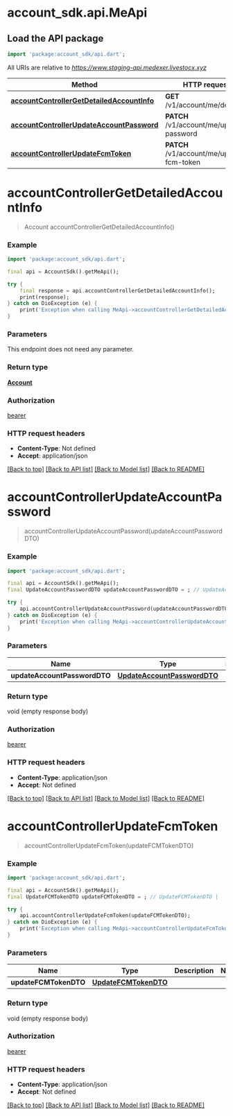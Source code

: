# account_sdk.api.MeApi

## Load the API package
```dart
import 'package:account_sdk/api.dart';
```

All URIs are relative to *https://www.staging-api.medexer.livestocx.xyz*

Method | HTTP request | Description
------------- | ------------- | -------------
[**accountControllerGetDetailedAccountInfo**](MeApi.md#accountcontrollergetdetailedaccountinfo) | **GET** /v1/account/me/detailed | 
[**accountControllerUpdateAccountPassword**](MeApi.md#accountcontrollerupdateaccountpassword) | **PATCH** /v1/account/me/update-password | 
[**accountControllerUpdateFcmToken**](MeApi.md#accountcontrollerupdatefcmtoken) | **PATCH** /v1/account/me/update-fcm-token | 


# **accountControllerGetDetailedAccountInfo**
> Account accountControllerGetDetailedAccountInfo()



### Example
```dart
import 'package:account_sdk/api.dart';

final api = AccountSdk().getMeApi();

try {
    final response = api.accountControllerGetDetailedAccountInfo();
    print(response);
} catch on DioException (e) {
    print('Exception when calling MeApi->accountControllerGetDetailedAccountInfo: $e\n');
}
```

### Parameters
This endpoint does not need any parameter.

### Return type

[**Account**](Account.md)

### Authorization

[bearer](../README.md#bearer)

### HTTP request headers

 - **Content-Type**: Not defined
 - **Accept**: application/json

[[Back to top]](#) [[Back to API list]](../README.md#documentation-for-api-endpoints) [[Back to Model list]](../README.md#documentation-for-models) [[Back to README]](../README.md)

# **accountControllerUpdateAccountPassword**
> accountControllerUpdateAccountPassword(updateAccountPasswordDTO)



### Example
```dart
import 'package:account_sdk/api.dart';

final api = AccountSdk().getMeApi();
final UpdateAccountPasswordDTO updateAccountPasswordDTO = ; // UpdateAccountPasswordDTO | 

try {
    api.accountControllerUpdateAccountPassword(updateAccountPasswordDTO);
} catch on DioException (e) {
    print('Exception when calling MeApi->accountControllerUpdateAccountPassword: $e\n');
}
```

### Parameters

Name | Type | Description  | Notes
------------- | ------------- | ------------- | -------------
 **updateAccountPasswordDTO** | [**UpdateAccountPasswordDTO**](UpdateAccountPasswordDTO.md)|  | 

### Return type

void (empty response body)

### Authorization

[bearer](../README.md#bearer)

### HTTP request headers

 - **Content-Type**: application/json
 - **Accept**: Not defined

[[Back to top]](#) [[Back to API list]](../README.md#documentation-for-api-endpoints) [[Back to Model list]](../README.md#documentation-for-models) [[Back to README]](../README.md)

# **accountControllerUpdateFcmToken**
> accountControllerUpdateFcmToken(updateFCMTokenDTO)



### Example
```dart
import 'package:account_sdk/api.dart';

final api = AccountSdk().getMeApi();
final UpdateFCMTokenDTO updateFCMTokenDTO = ; // UpdateFCMTokenDTO | 

try {
    api.accountControllerUpdateFcmToken(updateFCMTokenDTO);
} catch on DioException (e) {
    print('Exception when calling MeApi->accountControllerUpdateFcmToken: $e\n');
}
```

### Parameters

Name | Type | Description  | Notes
------------- | ------------- | ------------- | -------------
 **updateFCMTokenDTO** | [**UpdateFCMTokenDTO**](UpdateFCMTokenDTO.md)|  | 

### Return type

void (empty response body)

### Authorization

[bearer](../README.md#bearer)

### HTTP request headers

 - **Content-Type**: application/json
 - **Accept**: Not defined

[[Back to top]](#) [[Back to API list]](../README.md#documentation-for-api-endpoints) [[Back to Model list]](../README.md#documentation-for-models) [[Back to README]](../README.md)

